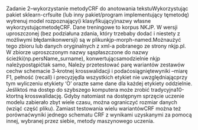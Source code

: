 Zadanie 2–wykorzystanie metodyCRF do anotowania tekstuWykorzystując pakiet sklearn-crfsuite (lub inny pakiet/program  implementujący tęmetodę) wytrenuj model rozpoznający(i klasyfikujący)nazwy własne wykorzystującmetodęCRF. Dane treningowe to korpus NKJP. W wersji uproszczonej (bez podziałuna zdania, który trzebaby dodać i niestety z możliwymi błędamikonwersji) są w plikunkjp-morph-named.Możnaużyć tego zbioru lub danych oryginalnych z xml-a pobranego ze strony nkjp.pl. W zbiorze uproszczonym nazwy sąspłaszczone do nazwy ścieżki(np.persName_surname), konwertującsamodzielnie nkjp należypostąpićtak samo, Należy przetestować parę wariantów zestawów cechw schemacie 3-krotnej krosswalidacji i podaćosiągniętewyniki –miarę F1, pełność (recall) i precyzjędla wszystkich etykiet  nie uwzględniającprzy tym wyliczeniu etykiety ‘O’ orazte same dane dla każdej etykiety oddzielnie. Jeśliktoś ma dostęp do szybszego komputera może zrobić tradycyjna10-ktortną krosswalidację. Gdyby natomiast na dostępnym sprzęcie uczenie modelu zabierało zbyt wiele czasu, można ograniczyć  rozmiar danych (wziąć część pliku). Zamiast testowania wielu wariantówCRF można też porównaćwyniki jednego schematu CRF z wynikami uzyskanymi za pomocą innej, wybranej przez siebie, metody maszynowego uczenia.
 
